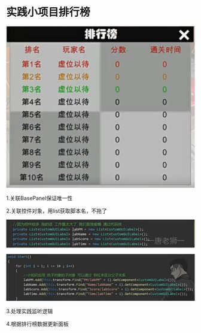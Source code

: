 # 实践小项目排行榜

![a61ee434e70113bcba39e6df3f91f110.png](image/a61ee434e70113bcba39e6df3f91f110.png)

1.关联BasePanel保证唯一性

2.关联控件对象，用list获取脚本名，不拖了

![df61c3aa1412d7418def34179f0d8c57.png](image/df61c3aa1412d7418def34179f0d8c57.png)

![665f94b04e465ab363a34ae9fc970710.png](image/665f94b04e465ab363a34ae9fc970710.png)

3.处理实践监听逻辑

4.根据排行榜数据更新面板
